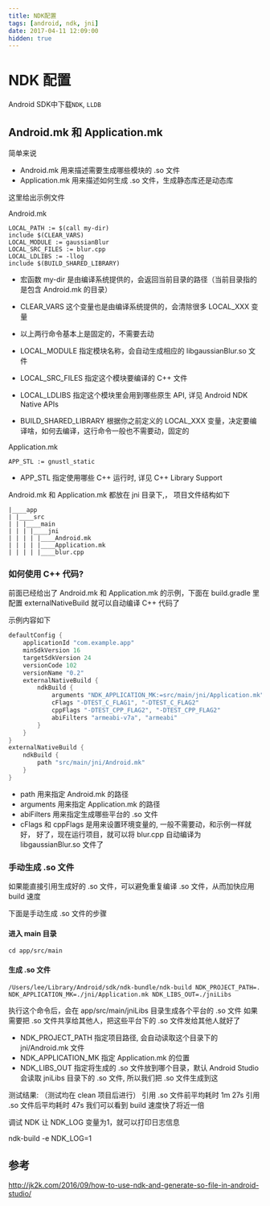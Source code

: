 ```yaml
---
title: NDK配置
tags: [android, ndk, jni]
date: 2017-04-11 12:09:00
hidden: true
---
```


# NDK 配置

Android SDK中下载`NDK`, `LLDB`

## Android.mk 和 Application.mk

简单来说

- Android.mk 用来描述需要生成哪些模块的 .so 文件
- Application.mk 用来描述如何生成 .so 文件，生成静态库还是动态库

<!-- more -->

这里给出示例文件

Android.mk

```
LOCAL_PATH := $(call my-dir)
include $(CLEAR_VARS)
LOCAL_MODULE := gaussianBlur
LOCAL_SRC_FILES := blur.cpp
LOCAL_LDLIBS := -llog
include $(BUILD_SHARED_LIBRARY)

```
- 宏函数 my-dir 是由编译系统提供的，会返回当前目录的路径（当前目录指的是包含 Android.mk 的目录）

- CLEAR_VARS 这个变量也是由编译系统提供的，会清除很多 LOCAL_XXX 变量

- 以上两行命令基本上是固定的，不需要去动

- LOCAL_MODULE 指定模块名称，会自动生成相应的 libgaussianBlur.so 文件

- LOCAL_SRC_FILES 指定这个模块要编译的 C++ 文件

- LOCAL_LDLIBS 指定这个模块里会用到哪些原生 API, 详见 Android NDK Native APIs

- BUILD_SHARED_LIBRARY 根据你之前定义的 LOCAL_XXX 变量，决定要编译啥，如何去编译，这行命令一般也不需要动，固定的

Application.mk

```
APP_STL := gnustl_static
```
- APP_STL 指定使用哪些 C++ 运行时, 详见 C++ Library Support

Android.mk 和 Application.mk 都放在 jni 目录下,，
项目文件结构如下

```
|____app
| |____src
| | |____main
| | | |____jni
| | | | |____Android.mk
| | | | |____Application.mk
| | | | |____blur.cpp

```

### 如何使用 C++ 代码?

前面已经给出了 Android.mk 和 Application.mk 的示例，下面在 build.gradle 里配置 externalNativeBuild 就可以自动编译 C++ 代码了

示例内容如下

```groovy
defaultConfig {
	applicationId "com.example.app"
	minSdkVersion 16
	targetSdkVersion 24
	versionCode 102
	versionName "0.2"
	externalNativeBuild {
		ndkBuild {
			arguments "NDK_APPLICATION_MK:=src/main/jni/Application.mk"
			cFlags "-DTEST_C_FLAG1", "-DTEST_C_FLAG2"
			cppFlags "-DTEST_CPP_FLAG2", "-DTEST_CPP_FLAG2"
			abiFilters "armeabi-v7a", "armeabi"
		}
	}
}
externalNativeBuild {
	ndkBuild {
		path "src/main/jni/Android.mk"
	}
}
```

- path 用来指定 Android.mk 的路径
- arguments 用来指定 Application.mk 的路径
- abiFilters 用来指定生成哪些平台的 .so 文件
- cFlags 和 cppFlags 是用来设置环境变量的, 一般不需要动，和示例一样就好，
好了，现在运行项目，就可以将 blur.cpp 自动编译为 libgaussianBlur.so 文件了

### 手动生成 .so 文件

如果能直接引用生成好的 .so 文件，可以避免重复编译 .so 文件，从而加快应用 build 速度

下面是手动生成 .so 文件的步骤

#### 进入 main 目录

```
cd app/src/main
```

#### 生成 .so 文件

```
/Users/lee/Library/Android/sdk/ndk-bundle/ndk-build NDK_PROJECT_PATH=. NDK_APPLICATION_MK=./jni/Application.mk NDK_LIBS_OUT=./jniLibs
```

执行这个命令后，会在 app/src/main/jniLibs 目录生成各个平台的 .so 文件
如果需要把 .so 文件共享给其他人，把这些平台下的 .so 文件发给其他人就好了

- NDK_PROJECT_PATH 指定项目路径, 会自动读取这个目录下的 jni/Android.mk 文件
- NDK_APPLICATION_MK 指定 Application.mk 的位置
- NDK_LIBS_OUT 指定将生成的 .so 文件放到哪个目录，默认 Android Studio 会读取 jniLibs 目录下的 .so 文件, 所以我们把 .so 文件生成到这

测试结果: （测试均在 clean 项目后进行）
引用 .so 文件前平均耗时 1m 27s
引用 .so 文件后平均耗时 47s
我们可以看到 build 速度快了将近一倍

调试 NDK
让 NDK_LOG 变量为1，就可以打印日志信息

ndk-build -e NDK_LOG=1

## 参考

http://jk2k.com/2016/09/how-to-use-ndk-and-generate-so-file-in-android-studio/

